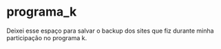 # programa_k

Deixei esse espaço para salvar o backup dos sites que fiz durante minha participação no programa k. 
